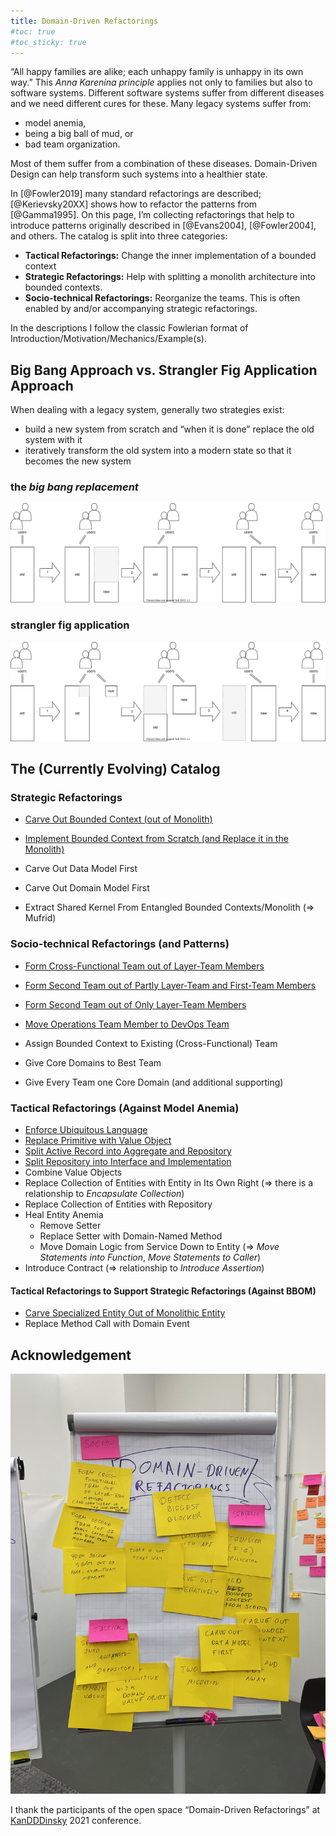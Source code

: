 ```yaml
---
title: Domain-Driven Refactorings
#toc: true
#toc_sticky: true
---
```


“All happy families are alike; each unhappy family is unhappy in its own way.” This *Anna Karenina principle* applies not only to families but also to software systems. Different software systems suffer from different diseases and we need different cures for these. Many legacy systems suffer from:

- model anemia,
- being a big ball of mud, or
- bad team organization.

Most of them suffer from a combination of these diseases. Domain-Driven Design can help transform such systems into a healthier state.

In [@Fowler2019] many standard refactorings are described; [@Kerievsky20XX] shows how to refactor the patterns from [@Gamma1995].
On this page, I’m collecting refactorings that help to introduce patterns originally described in [@Evans2004], [@Fowler2004], and others.
The catalog is split into three categories:

- **Tactical Refactorings:** Change the inner implementation of a bounded context
- **Strategic Refactorings:** Help with splitting a monolith architecture into bounded contexts.
- **Socio-technical Refactorings:** Reorganize the teams. This is often enabled by and/or accompanying strategic refactorings.

In the descriptions I follow the classic Fowlerian format of Introduction/Motivation/Mechanics/Example(s).

## Big Bang Approach vs. Strangler Fig Application Approach

When dealing with a legacy system, generally two strategies exist:

- build a new system from scratch and “when it is done” replace the old system with it
- iteratively transform the old system into a modern state so that it becomes the new system

### the *big bang replacement*

![Steps of a big bang replacement](../images/domain-driven-refactorings/big-bang-replacement.drawio.svg)

### strangler fig application

![Evolvement of a strangler fig application](../images/domain-driven-refactorings/strangler-fig-application.drawio.svg)

## The (Currently Evolving) Catalog

### Strategic Refactorings

- [Carve Out Bounded Context (out of Monolith)](strategic/carve-bounded-context-out-of-monolith)
- [Implement Bounded Context from Scratch (and Replace it in the Monolith)](implement-bounded-context-from-scratch)
- Carve Out Data Model First
- Carve Out Domain Model First

- Extract Shared Kernel From Entangled Bounded Contexts/Monolith (=> Mufrid)

### Socio-technical Refactorings (and Patterns)

- [Form Cross-Functional Team out of Layer-Team Members](socio-technical/form-cross-functional-team-out-of-layer-team-members)
- [Form Second Team out of Partly Layer-Team and First-Team Members](socio-technical/form-second-team-out-of-partly-layer-team-and-first-team-members)
- [Form Second Team out of Only Layer-Team Members](socio-technical/form-second-team-out-of-partly-layer-team-and-first-team-members)
- [Move Operations Team Member to DevOps Team](socio-technical/move-operations-team-member-to-devops-team)
- Assign Bounded Context to Existing (Cross-Functional) Team

- Give Core Domains to Best Team
- Give Every Team one Core Domain (and additional supporting)

### Tactical Refactorings (Against Model Anemia)

- [Enforce Ubiquitous Language](tactical/enforce-ubiquitous-language)
- [Replace Primitive with Value Object](tactical/replace-primitive-with-value-object)
- [Split Active Record into Aggregate and Repository](tactical/split-active-record-into-aggregate-and-repository)
- [Split Repository into Interface and Implementation](tactical/split-repository-into-interface-and-implementation)
- Combine Value Objects
- Replace Collection of Entities with Entity in Its Own Right (=> there is a relationship to *Encapsulate Collection*)
- Replace Collection of Entities with Repository
- Heal Entity Anemia
  - Remove Setter
  - Replace Setter with Domain-Named Method
  - Move Domain Logic from Service Down to Entity (=> *Move Statements into Function*, *Move Statements to Caller*)
- Introduce Contract (=> relationship to *Introduce Assertion*)

#### Tactical Refactorings to Support Strategic Refactorings (Against BBOM)

- [Carve Specialized Entity Out of Monolithic Entity](tactical-for-strategic/carve-specialized-entity-out-of-monolithic-entity)
- Replace Method Call with Domain Event

## Acknowledgement

![Flip chart of refactorings gathered at KanDDDinsky 2021](../images/domain-driven-refactorings/domain-driven-refactorings-kandddinsky.jpeg)

I thank the participants of the open space “Domain-Driven Refactorings” at [KanDDDinsky](https://kandddinsky.de/) 2021 conference.
